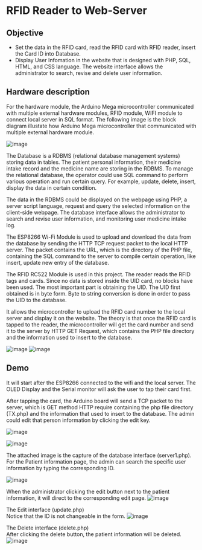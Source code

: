 # RFID Reader to Web-Server

## Objective 
- Set the data in the RFID card, read the RFID card with RFID reader, insert the Card ID into Database.
- Display User Infomation in the website that is designed with PHP, SQL, HTML, and CSS language. The website interface allows the administrator to search, revise and delete user information. 

## Hardware description
For the hardware module, the Arduino Mega microcontroller communicated with multiple external hardware modules, RFID module, WIFI module to connect local server in SQL format. The following image is the block diagram illustate how Arduino Mega microcontroller that communicated with multiple external hardware module.

![image](https://user-images.githubusercontent.com/44689459/169726733-4b0207fd-c32e-4794-a6aa-55734f98767d.png)

The Database is a RDBMS (relational database management systems) storing data in tables. The patient personal information, their medicine intake record and the medicine name are storing in the RDBMS. To manage the relational database, the operator could use SQL command to perform various operation and run certain query. For example, update, delete, insert, display the data in certain condition.

The data in the RDBMS could be displayed on the webpage using PHP, a server script language, request and query the selected information on the client-side webpage. The database interface allows the administrator to search and revise user information, and monitoring user medicine intake log.

The ESP8266 Wi-Fi Module is used to upload and download the data from the database by sending the HTTP TCP request packet to the local HTTP server. The packet contains the URL, which is the directory of the PHP file, containing the SQL command to the server to compile certain operation, like insert, update new entry of the database.


The RFID RC522 Module is used in this project. The reader reads the RFID tags and cards. Since no data is stored inside the UID card, no blocks have been used. The most important part is obtaining the UID. The UID first obtained is in byte form. Byte to string conversion is done in order to pass the UID to the database.


It allows the microcontroller to upload the RFID card number to the local server and display it on the website. The theory is that once the RFID card is tapped to the reader, the microcontroller will get the card number and send it to the server by HTTP GET Request, which contains the PHP file directory and the information used to insert to the database.

![image](https://user-images.githubusercontent.com/44689459/169726585-498eaff8-8a89-4f94-a678-246f754459be.png)
![image](https://user-images.githubusercontent.com/44689459/169726642-bfb8f5d0-c238-405b-8d38-b661e84d3c19.png)

## Demo

It will start after the ESP8266 connected to the wifi and the local server. The OLED Display and the Serial monitor will ask the user to tap their card first. 

After tapping the card, the Arduino board will send a TCP packet to the server, which is GET method HTTP require containing the php file directory (TX.php) and the information that used to insert to the database. The admin could edit that person information by clicking the edit key. 

![image](https://user-images.githubusercontent.com/44689459/169728348-cb815601-877b-44b2-8845-27bd987a5e8f.png)

![image](https://user-images.githubusercontent.com/44689459/169728765-c32670ba-aecd-4684-84ed-4a9fde8f493e.png)

The attached image is the capture of the database interface (server1.php). For the Patient information page, the admin can search the specific user information by typing the corresponding ID.

![image](https://user-images.githubusercontent.com/44689459/169728892-26c82a09-70d8-426b-b41d-f43c9866bb01.png)

When the administrator clicking the edit button next to the patient information, it will direct to the corresponding edit page.
![image](https://user-images.githubusercontent.com/44689459/169725909-92d508b8-468d-483e-8e09-bce198961647.png)

 
The Edit interface (update.php)  
Notice that the ID is not changeable in the form.
![image](https://user-images.githubusercontent.com/44689459/169729024-ee8a8570-6ed8-4338-87e8-0366b9cd9988.png)


 
The Delete interface (delete.php)  
After clicking the delete button, the patient information will be deleted.
![image](https://user-images.githubusercontent.com/44689459/169729933-3b1c4d3a-75ae-47d9-8256-2f8bd0d2e33a.png)
